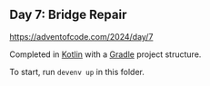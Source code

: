 ## Day 7: Bridge Repair

https://adventofcode.com/2024/day/7

Completed in [Kotlin](https://kotlinlang.org/) with a [Gradle](https://gradle.org/) project structure.

To start, run `devenv up` in this folder.